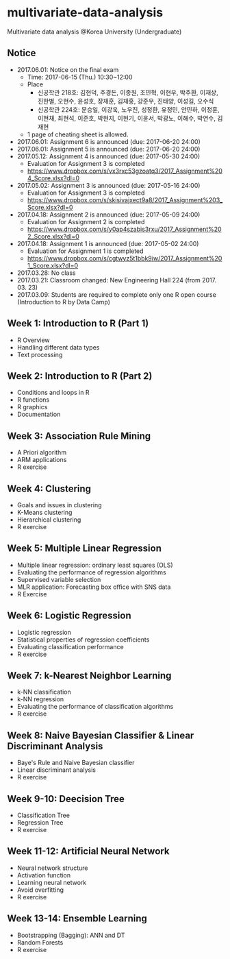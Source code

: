 # multivariate-data-analysis
Multivariate data analysis @Korea University (Undergraduate)

## Notice
* 2017.06.01: Notice on the final exam
  * Time: 2017-06-15 (Thu.) 10:30~12:00
  * Place
    * 신공학관 218호: 김현덕, 주경돈, 이종원, 조민혁, 이현우, 박주환, 이재상, 진한별, 오현수, 윤성호, 장재훈, 김재홍, 강준우, 진태양, 이성길, 오수식
    * 신공학관 224호: 문승일, 이강욱, 노우진, 성정환, 유정민, 안민하, 이정훈, 이현채, 최현석, 이준호, 박현지, 이현기, 이윤서, 박광노, 이해수, 박연수, 김재현
  * 1 page of cheating sheet is allowed.
* 2017.06.01: Assignment 6 is announced (due: 2017-06-20 24:00)
* 2017.06.01: Assignment 5 is announced (due: 2017-06-20 24:00)
* 2017.05.12: Assignment 4 is announced (due: 2017-05-30 24:00)
  * Evaluation for Assignment 3 is completed
  * https://www.dropbox.com/s/vx3rxc53gzoatq3/2017_Assignment%204_Score.xlsx?dl=0
* 2017.05.02: Assignment 3 is announced (due: 2017-05-16 24:00)
  * Evaluation for Assignment 3 is completed
  * https://www.dropbox.com/s/skisivajxect9a8/2017_Assignment%203_Score.xlsx?dl=0
* 2017.04.18: Assignment 2 is announced (due: 2017-05-09 24:00)
  * Evaluation for Assignment 2 is completed
  * https://www.dropbox.com/s/y0ap4szabis3rxu/2017_Assignment%202_Score.xlsx?dl=0
* 2017.04.18: Assignment 1 is announced (due: 2017-05-02 24:00)
  * Evaluation for Assignment 1 is completed
  * https://www.dropbox.com/s/cgtwyz5t1bbk9iw/2017_Assignment%201_Score.xlsx?dl=0
* 2017.03.28: No class
* 2017.03.21: Classroom changed: New Engineering Hall 224 (from 2017. 03. 23)
* 2017.03.09: Students are required to complete only one R open course (Introduction to R by Data Camp) 

## Week 1: Introduction to R (Part 1)
* R Overview
* Handling different data types
* Text processing

## Week 2: Introduction to R (Part 2)
* Conditions and loops in R
* R functions
* R graphics
* Documentation

## Week 3: Association Rule Mining
* A Priori algorithm
* ARM applications
* R exercise

## Week 4: Clustering
* Goals and issues in clustering
* K-Means clustering
* Hierarchical clustering
* R exercise

## Week 5: Multiple Linear Regression
* Multiple linear regression: ordinary least squares (OLS)
* Evaluating the performance of regression algorithms
* Supervised variable selection
* MLR application: Forecasting box office with SNS data
* R Exercise

## Week 6: Logistic Regression
* Logistic regression
* Statistical properties of regression coefficients
* Evaluating classification performance
* R exercise

## Week 7: k-Nearest Neighbor Learning
* k-NN classification
* k-NN regression
* Evaluating the performance of classification algorithms
* R exercise

## Week 8: Naive Bayesian Classifier & Linear Discriminant Analysis
* Baye's Rule and Naive Bayesian classifier
* Linear discriminant analysis
* R exercise

## Week 9-10: Deecision Tree
* Classification Tree
* Regression Tree
* R exercise

## Week 11-12: Artificial Neural Network
* Neural network structure
* Activation function
* Learning neural network
* Avoid overfitting
* R exercise

## Week 13-14: Ensemble Learning
* Bootstrapping (Bagging): ANN and DT
* Random Forests
* R exercise

